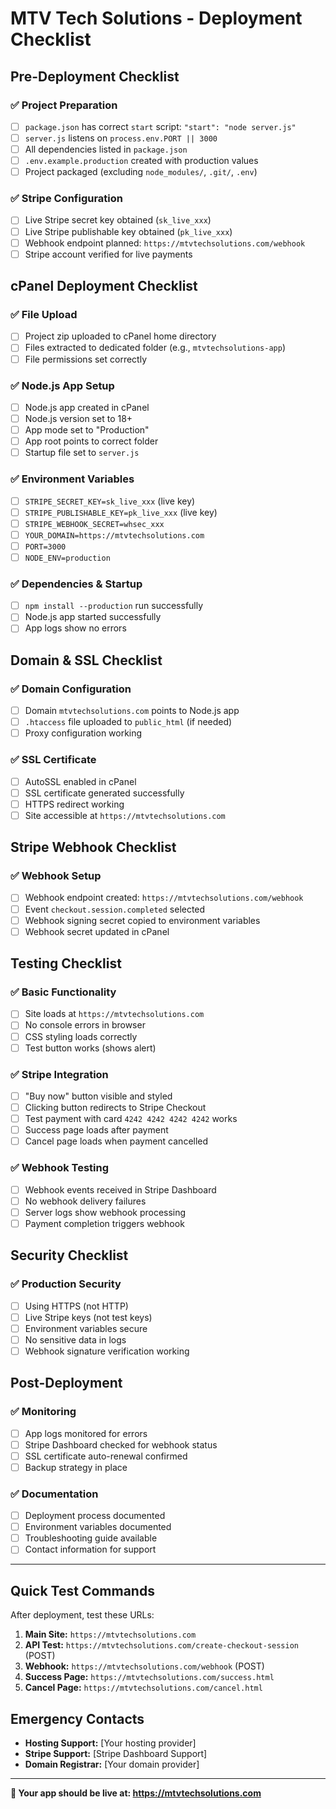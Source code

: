 # MTV Tech Solutions - Deployment Checklist

## Pre-Deployment Checklist

### ✅ Project Preparation
- [ ] `package.json` has correct `start` script: `"start": "node server.js"`
- [ ] `server.js` listens on `process.env.PORT || 3000`
- [ ] All dependencies listed in `package.json`
- [ ] `.env.example.production` created with production values
- [ ] Project packaged (excluding `node_modules/`, `.git/`, `.env`)

### ✅ Stripe Configuration
- [ ] Live Stripe secret key obtained (`sk_live_xxx`)
- [ ] Live Stripe publishable key obtained (`pk_live_xxx`)
- [ ] Webhook endpoint planned: `https://mtvtechsolutions.com/webhook`
- [ ] Stripe account verified for live payments

## cPanel Deployment Checklist

### ✅ File Upload
- [ ] Project zip uploaded to cPanel home directory
- [ ] Files extracted to dedicated folder (e.g., `mtvtechsolutions-app`)
- [ ] File permissions set correctly

### ✅ Node.js App Setup
- [ ] Node.js app created in cPanel
- [ ] Node.js version set to 18+ 
- [ ] App mode set to "Production"
- [ ] App root points to correct folder
- [ ] Startup file set to `server.js`

### ✅ Environment Variables
- [ ] `STRIPE_SECRET_KEY=sk_live_xxx` (live key)
- [ ] `STRIPE_PUBLISHABLE_KEY=pk_live_xxx` (live key)
- [ ] `STRIPE_WEBHOOK_SECRET=whsec_xxx`
- [ ] `YOUR_DOMAIN=https://mtvtechsolutions.com`
- [ ] `PORT=3000`
- [ ] `NODE_ENV=production`

### ✅ Dependencies & Startup
- [ ] `npm install --production` run successfully
- [ ] Node.js app started successfully
- [ ] App logs show no errors

## Domain & SSL Checklist

### ✅ Domain Configuration
- [ ] Domain `mtvtechsolutions.com` points to Node.js app
- [ ] `.htaccess` file uploaded to `public_html` (if needed)
- [ ] Proxy configuration working

### ✅ SSL Certificate
- [ ] AutoSSL enabled in cPanel
- [ ] SSL certificate generated successfully
- [ ] HTTPS redirect working
- [ ] Site accessible at `https://mtvtechsolutions.com`

## Stripe Webhook Checklist

### ✅ Webhook Setup
- [ ] Webhook endpoint created: `https://mtvtechsolutions.com/webhook`
- [ ] Event `checkout.session.completed` selected
- [ ] Webhook signing secret copied to environment variables
- [ ] Webhook secret updated in cPanel

## Testing Checklist

### ✅ Basic Functionality
- [ ] Site loads at `https://mtvtechsolutions.com`
- [ ] No console errors in browser
- [ ] CSS styling loads correctly
- [ ] Test button works (shows alert)

### ✅ Stripe Integration
- [ ] "Buy now" button visible and styled
- [ ] Clicking button redirects to Stripe Checkout
- [ ] Test payment with card `4242 4242 4242 4242` works
- [ ] Success page loads after payment
- [ ] Cancel page loads when payment cancelled

### ✅ Webhook Testing
- [ ] Webhook events received in Stripe Dashboard
- [ ] No webhook delivery failures
- [ ] Server logs show webhook processing
- [ ] Payment completion triggers webhook

## Security Checklist

### ✅ Production Security
- [ ] Using HTTPS (not HTTP)
- [ ] Live Stripe keys (not test keys)
- [ ] Environment variables secure
- [ ] No sensitive data in logs
- [ ] Webhook signature verification working

## Post-Deployment

### ✅ Monitoring
- [ ] App logs monitored for errors
- [ ] Stripe Dashboard checked for webhook status
- [ ] SSL certificate auto-renewal confirmed
- [ ] Backup strategy in place

### ✅ Documentation
- [ ] Deployment process documented
- [ ] Environment variables documented
- [ ] Troubleshooting guide available
- [ ] Contact information for support

---

## Quick Test Commands

After deployment, test these URLs:

1. **Main Site:** `https://mtvtechsolutions.com`
2. **API Test:** `https://mtvtechsolutions.com/create-checkout-session` (POST)
3. **Webhook:** `https://mtvtechsolutions.com/webhook` (POST)
4. **Success Page:** `https://mtvtechsolutions.com/success.html`
5. **Cancel Page:** `https://mtvtechsolutions.com/cancel.html`

## Emergency Contacts

- **Hosting Support:** [Your hosting provider]
- **Stripe Support:** [Stripe Dashboard Support]
- **Domain Registrar:** [Your domain provider]

---

**🎉 Your app should be live at: https://mtvtechsolutions.com**

